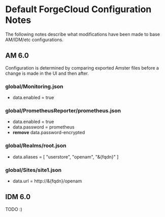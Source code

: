 # Default ForgeCloud Configuration Notes

The following notes describe what modifications have been made to base AM/IDM/etc configurations.

## AM 6.0

Configuration is determined by comparing exported Amster files before a change is made in the UI and then after.

### global/Monitoring.json

- data.enabled = true

### global/PrometheusReporter/prometheus.json

- data.enabled = true
- data.password = prometheus
- **remove** data.password-encrypted

### global/Realms/root.json

- data.aliases = [ "userstore", "openam", "&{fqdn}" ]

### global/Sites/site1.json

- data.url = http://&{fqdn}/openam

## IDM 6.0

TODO :)